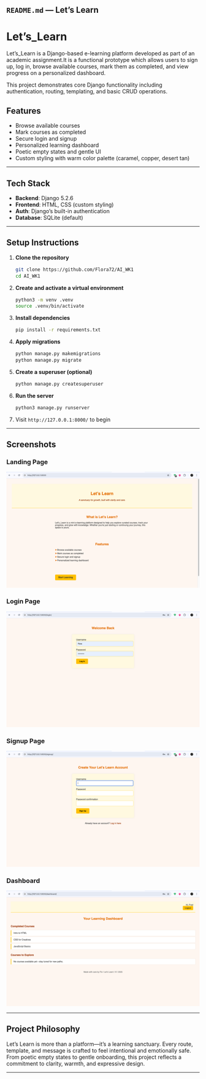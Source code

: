 ## `README.md` — Let’s Learn

# Let’s_Learn

Let’s_Learn is a Django-based e-learning platform developed as part of an academic assignment.It is a functional prototype which allows users to sign up, log in, browse available courses, mark them as completed, and view progress on a personalized dashboard.

This project demonstrates core Django functionality including authentication, routing, templating, and basic CRUD operations.


##  Features

- Browse available courses
- Mark courses as completed
-  Secure login and signup
-  Personalized learning dashboard
- Poetic empty states and gentle UI
- Custom styling with warm color palette (caramel, copper, desert tan)

---

##  Tech Stack

- **Backend**: Django 5.2.6
- **Frontend**: HTML, CSS (custom styling)
- **Auth**: Django’s built-in authentication
- **Database**: SQLite (default)

---

##  Setup Instructions

1. **Clone the repository**  
   ```bash
   git clone https://github.com/Flora72/AI_WK1
   cd AI_WK1
   ```

2. **Create and activate a virtual environment**  
   ```bash
   python3 -m venv .venv
   source .venv/bin/activate
   ```

3. **Install dependencies**  
   ```bash
   pip install -r requirements.txt
   ```

4. **Apply migrations**  
   ```bash
   python manage.py makemigrations
   python manage.py migrate
   ```

5. **Create a superuser (optional)**  
   ```bash
   python manage.py createsuperuser
   ```

6. **Run the server**  
   ```bash
   python3 manage.py runserver
   ```

7. Visit `http://127.0.0.1:8000/` to begin

---

##  Screenshots

### Landing Page
![Landing Page](LetsLearn/static/screenshots/landing.png)

###  Login Page
![Login Page](LetsLearn/static/screenshots/login.png)

###  Signup Page
![Signup Page](LetsLearn/static/screenshots/signup.png)

###  Dashboard
![Dashboard](LetsLearn/static/screenshots/dashboard.png)

---

##  Project Philosophy

Let’s Learn is more than a platform—it’s a learning sanctuary. Every route, template, and message is crafted to feel intentional and emotionally safe. From poetic empty states to gentle onboarding, this project reflects a commitment to clarity, warmth, and expressive design.

---

